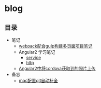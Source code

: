 # blog
## 目录
* 笔记
  * [webpack配合gulp构建多页面项目笔记](https://github.com/birdplane9527/blog/issues/2)
  * Angular2 学习笔记
    * [service](https://github.com/birdplane9527/blog/issues/3)
    * [http](https://github.com/birdplane9527/blog/issues/4)
  * [Angular2中将cordova获取到的照片上传](https://github.com/birdplane9527/blog/issues/5)
* 备忘
  *  [mac配置git自动补全](https://github.com/birdplane9527/blog/blob/master/assets/mac%E9%85%8D%E7%BD%AEgit%E8%87%AA%E5%8A%A8%E8%A1%A5%E5%85%A8.md)

